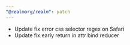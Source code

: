 ```yaml
---
"@realmorg/realm": patch
---
```


- Update fix error css selector regex on Safari
- Update fix early return in attr bind reducer
